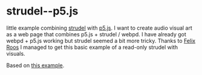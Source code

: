 # strudel--p5.js

little example combining [strudel](https://strudel.tidalcycles.org/) with [p5.js](https://p5js.org). I want to create audio visual art as a web page that combines p5.js + strudel / webpd. I have already got webpd + p5.js working but strudel seemed a bit more tricky. Thanks to [Felix Roos](https://github.com/felixroos) I managed to get this basic example of a read-only strudel with visuals.

Based on [this example](https://github.com/tidalcycles/strudel/blob/main/packages/core/examples/vanilla.html).
